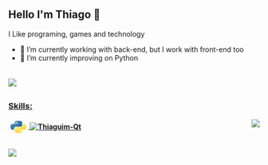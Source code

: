 ## Hello I'm Thiago  👋

I Like programing, games and technology

- 🔭 I’m currently working with back-end, but I work with front-end too
- 🌱 I’m currently improving on Python

<div style="display: inline_block"><br>
  <a href="https://github.com/Thiaguim87" a>
  <img align='center' height="180em" src="https://github-readme-stats.vercel.app/api?username=thiaguim87&show_icons=true&theme=dark&include_all_commits=true&count_private=true"/>
</div>

##
### <b>Skills:<b>

 

<div style="display: inline_block">
  
  <img align='center' alt="Thiaguim-Python" height="30" width="40" src="https://raw.githubusercontent.com/devicons/devicon/master/icons/python/python-original.svg">
  <img align='center' alt="Thiaguim-Qt" height="30" width="40" src="https://cdn.jsdelivr.net/gh/devicons/devicon/icons/qt/qt-original.svg" />
  <img align='right' height="140em" src="https://media.giphy.com/media/KAq5w47R9rmTuvWOWa/source.gif?cid=ecf05e47nkr4b9sal3dvqpenx8ndz9jhxvf56o92ezsd58s3&rid=source.gif&ct=g"/>
  
</div>

##
  
<a href="https://discord.gg/ZZcVVAsZ" target="_blank"><img src="https://img.shields.io/badge/Discord-7289DA?style=for-the-badge&logo=discord&logoColor=white" target="_blank"></a> 
